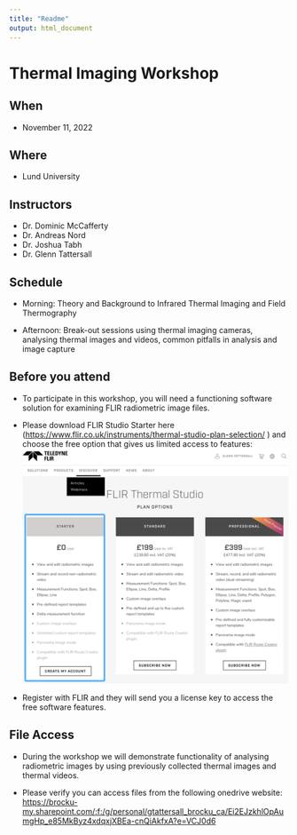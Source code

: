 ```yaml
---
title: "Readme"
output: html_document
---
```


# Thermal Imaging Workshop

## When
- November 11, 2022

## Where
- Lund University

## Instructors
- Dr. Dominic McCafferty
- Dr. Andreas Nord
- Dr. Joshua Tabh
- Dr. Glenn Tattersall

## Schedule

- Morning: Theory and Background to Infrared Thermal Imaging and Field Thermography

- Afternoon: Break-out sessions using thermal imaging cameras, analysing thermal images and videos, common pitfalls in analysis and image capture


## Before you attend

- To participate in this workshop, you will need a functioning software solution for examining FLIR radiometric image files.

- Please download FLIR Studio Starter here (https://www.flir.co.uk/instruments/thermal-studio-plan-selection/
) and choose the free option that gives us limited access to features:
![Teledyne Flir Website](img/FLIR_Studio_Screenshot.png)

- Register with FLIR and they will send you a license key to access the free software features. 


## File Access

- During the workshop we will demonstrate functionality of analysing radiometric images by using previously collected thermal images and thermal videos.

- Please verify you can access files from the following onedrive website:
https://brocku-my.sharepoint.com/:f:/g/personal/gtattersall_brocku_ca/Ei2EJzkhlOpAumgHp_e85MkByz4xdqxjXBEa-cnQiAkfxA?e=VCJ0d6



